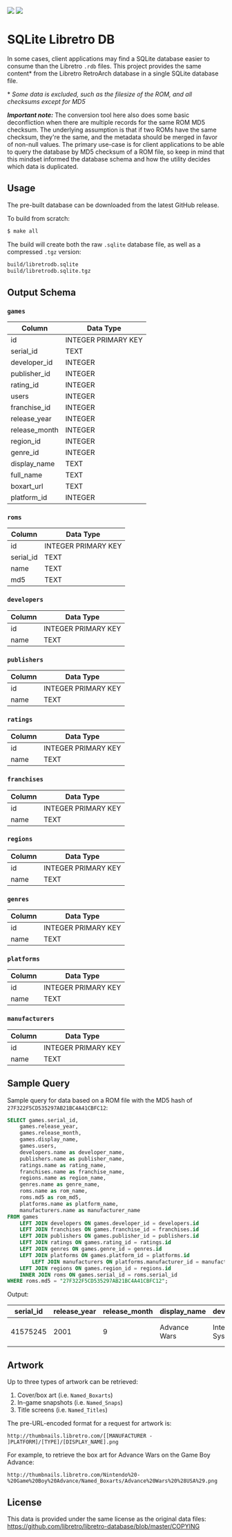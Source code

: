 <img src="https://img.shields.io/badge/size-35%20MB-blue"></img>
<img src="https://img.shields.io/badge/compressed%20size-14%20MB-blue"></img>

# SQLite Libretro DB

In some cases, client applications may find a SQLite database easier to consume than the Libretro `.rdb` files. This project provides
the same content* from the Libretro RetroArch database in a single SQLite database file.

\* *Some data is excluded, such as the filesize of the ROM, and all checksums except for MD5*

***Important note:*** The conversion tool here also does some basic deconfliction when there are multiple records for the same ROM MD5 checksum.
The underlying assumption is that if two ROMs have the same checksum, they're the same, and the metadata should be merged in favor of non-null
values. The primary use-case is for client applications to be able to query the database by MD5 checksum of a ROM file, so keep in mind that 
this mindset informed the database schema and how the utility decides which data is duplicated.

## Usage

The pre-built database can be downloaded from the latest GitHub release.

To build from scratch:

```bash
$ make all
```

The build will create both the raw `.sqlite` database file, as well as a compressed `.tgz` version:

```bash
build/libretrodb.sqlite
build/libretrodb.sqlite.tgz
```

## Output Schema

### `games`

| Column | Data Type |
| ------ | --------- |
| id | INTEGER PRIMARY KEY |
| serial_id | TEXT |
| developer_id | INTEGER |
| publisher_id | INTEGER |
| rating_id | INTEGER |
| users | INTEGER |
| franchise_id | INTEGER |
| release_year | INTEGER |
| release_month | INTEGER |
| region_id | INTEGER |
| genre_id | INTEGER |
| display_name | TEXT |
| full_name | TEXT |
| boxart_url | TEXT |
| platform_id | INTEGER |

### `roms`

| Column | Data Type |
| ------ | --------- |
| id | INTEGER PRIMARY KEY |
| serial_id | TEXT |
| name | TEXT |
| md5 | TEXT |

### `developers`

| Column | Data Type |
| ------ | --------- |
| id | INTEGER PRIMARY KEY |
| name | TEXT |

### `publishers`

| Column | Data Type |
| ------ | --------- |
| id | INTEGER PRIMARY KEY |
| name | TEXT |

### `ratings`

| Column | Data Type |
| ------ | --------- |
| id | INTEGER PRIMARY KEY |
| name | TEXT |

### `franchises`

| Column | Data Type |
| ------ | --------- |
| id | INTEGER PRIMARY KEY |
| name | TEXT |

### `regions`

| Column | Data Type |
| ------ | --------- |
| id | INTEGER PRIMARY KEY |
| name | TEXT |

### `genres`

| Column | Data Type |
| ------ | --------- |
| id | INTEGER PRIMARY KEY |
| name | TEXT |

### `platforms`

| Column | Data Type |
| ------ | --------- |
| id | INTEGER PRIMARY KEY |
| name | TEXT |

### `manufacturers`

| Column | Data Type |
| ------ | --------- |
| id | INTEGER PRIMARY KEY |
| name | TEXT |

## Sample Query

Sample query for data based on a ROM file with the MD5 hash of `27F322F5CD535297AB21BC4A41CBFC12`:

```sql
SELECT games.serial_id,
	games.release_year,
	games.release_month,
	games.display_name,
	games.users,
	developers.name as developer_name,
	publishers.name as publisher_name,
	ratings.name as rating_name,	
	franchises.name as franchise_name,
	regions.name as region_name,
	genres.name as genre_name,
	roms.name as rom_name,
	roms.md5 as rom_md5,
	platforms.name as platform_name,
	manufacturers.name as manufacturer_name
FROM games
	LEFT JOIN developers ON games.developer_id = developers.id
	LEFT JOIN franchises ON games.franchise_id = franchises.id
	LEFT JOIN publishers ON games.publisher_id = publishers.id
	LEFT JOIN ratings ON games.rating_id = ratings.id
	LEFT JOIN genres ON games.genre_id = genres.id
	LEFT JOIN platforms ON games.platform_id = platforms.id
		LEFT JOIN manufacturers ON platforms.manufacturer_id = manufacturers.id
	LEFT JOIN regions ON games.region_id = regions.id
	INNER JOIN roms ON games.serial_id = roms.serial_id
WHERE roms.md5 = "27F322F5CD535297AB21BC4A41CBFC12";
```

Output:

| serial_id | release_year | release_month | display_name | developer_name | franchise_name | region_name | genre_name | rom_name | rom_md5 | platform_name | manufacturer_name |
| --------- | ------------ | ------------- | ------------ | -------------- | -------------- | ----------- | ---------- | -------- | ------- | ------------- | ----------------- |
| 41575245 | 2001 | 9 | Advance Wars | Intelligent Systems | Advance Wars | USA | Strategy | Advance Wars (USA).gba | 27F322F5CD535297AB21BC4A41CBFC12 | Game Boy Advance | Nintendo |

## Artwork

Up to three types of artwork can be retrieved:

1. Cover/box art (i.e. `Named_Boxarts`)
2. In-game snapshots (i.e. `Named_Snaps`)
3. Title screens (i.e. `Named_Titles`)

The pre-URL-encoded format for a request for artwork is:

```
http://thumbnails.libretro.com/[[MANUFACTURER - ]PLATFORM]/[TYPE]/[DISPLAY_NAME].png
```

For example, to retrieve the box art for Advance Wars on the Game Boy Advance:

```
http://thumbnails.libretro.com/Nintendo%20-%20Game%20Boy%20Advance/Named_Boxarts/Advance%20Wars%20%28USA%29.png
```

## License

This data is provided under the same license as the original data files: https://github.com/libretro/libretro-database/blob/master/COPYING
